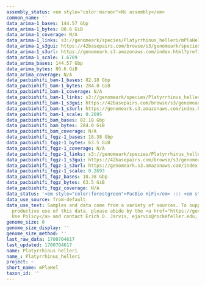 ```yaml
---
assembly_status: <em style="color:maroon">No assembly</em>
common_name: ''
data_arima-1_bases: 144.57 Gbp
data_arima-1_bytes: 80.6 GiB
data_arima-1_coverage: N/A
data_arima-1_links: s3://genomeark/species/Platyrrhinus_helleri/mPlaHel1/genomic_data/arima/<br>
data_arima-1_s3gui: https://42basepairs.com/browse/s3/genomeark/species/Platyrrhinus_helleri/mPlaHel1/genomic_data/arima/
data_arima-1_s3url: https://genomeark.s3.amazonaws.com/index.html?prefix=species/Platyrrhinus_helleri/mPlaHel1/genomic_data/arima/
data_arima-1_scale: 1.6709
data_arima_bases: 144.57 Gbp
data_arima_bytes: 80.6 GiB
data_arima_coverage: N/A
data_pacbiohifi_bam-1_bases: 82.18 Gbp
data_pacbiohifi_bam-1_bytes: 284.0 GiB
data_pacbiohifi_bam-1_coverage: N/A
data_pacbiohifi_bam-1_links: s3://genomeark/species/Platyrrhinus_helleri/mPlaHel1/genomic_data/pacbio_hifi/<br>
data_pacbiohifi_bam-1_s3gui: https://42basepairs.com/browse/s3/genomeark/species/Platyrrhinus_helleri/mPlaHel1/genomic_data/pacbio_hifi/
data_pacbiohifi_bam-1_s3url: https://genomeark.s3.amazonaws.com/index.html?prefix=species/Platyrrhinus_helleri/mPlaHel1/genomic_data/pacbio_hifi/
data_pacbiohifi_bam-1_scale: 0.2695
data_pacbiohifi_bam_bases: 82.18 Gbp
data_pacbiohifi_bam_bytes: 284.0 GiB
data_pacbiohifi_bam_coverage: N/A
data_pacbiohifi_fqgz-1_bases: 18.38 Gbp
data_pacbiohifi_fqgz-1_bytes: 63.5 GiB
data_pacbiohifi_fqgz-1_coverage: N/A
data_pacbiohifi_fqgz-1_links: s3://genomeark/species/Platyrrhinus_helleri/mPlaHel1/genomic_data/pacbio_hifi/<br>
data_pacbiohifi_fqgz-1_s3gui: https://42basepairs.com/browse/s3/genomeark/species/Platyrrhinus_helleri/mPlaHel1/genomic_data/pacbio_hifi/
data_pacbiohifi_fqgz-1_s3url: https://genomeark.s3.amazonaws.com/index.html?prefix=species/Platyrrhinus_helleri/mPlaHel1/genomic_data/pacbio_hifi/
data_pacbiohifi_fqgz-1_scale: 0.2693
data_pacbiohifi_fqgz_bases: 18.38 Gbp
data_pacbiohifi_fqgz_bytes: 63.5 GiB
data_pacbiohifi_fqgz_coverage: N/A
data_status: '<em style="color:forestgreen">PacBio HiFi</em> ::: <em style="color:forestgreen">Arima</em>'
data_use_source: from-default
data_use_text: Samples and data come from a variety of sources. To support fair and
  productive use of this data, please abide by the <a href="https://genome10k.soe.ucsc.edu/data-use-policies/">Data
  Use Policy</a> and contact Erich D. Jarvis, ejarvis@rockefeller.edu, with any questions.
genome_size: 0
genome_size_display: ''
genome_size_method: ''
last_raw_data: 1700704617
last_updated: 1700704617
name: Platyrrhinus helleri
name_: Platyrrhinus_helleri
project: ~
short_name: mPlaHel
taxon_id: ''
---
```

